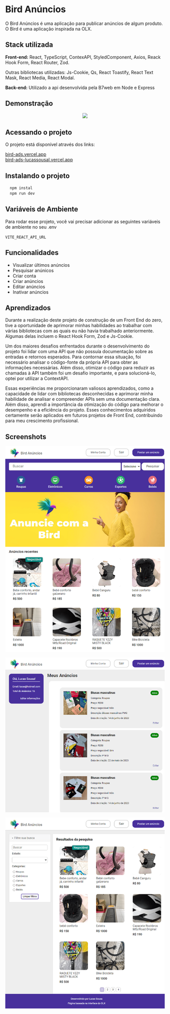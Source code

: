 
# Bird Anúncios

O Bird Anúncios é uma aplicação para publicar anúncios de algum produto. O Bird é uma aplicação inspirada na OLX.


## Stack utilizada

**Front-end:** React, TypeScript, ContexAPI, StyledComponent, Axios, Reack Hook Form, React Router, Zod.

Outras bibliotecas utilizadas: Js-Cookie, Qs, React Toastify, React Text Mask, React Media, React Modal.

**Back-end:** Utilizado a api desenvolvida pela B7web em Node e Express


## Demonstração

<p align="center">
   <img src="src/assets//to-readme/BirdAds.gif">
</p>


## Acessando o projeto

O projeto está disponível através dos links:

[bird-ads.vercel.app](bird-ads.vercel.app)  
[bird-ads-lucassousal.vercel.app](bird-ads-lucassousal.vercel.app)

## Instalando o projeto

```bash
  npm instal
  npm run dev
```


## Variáveis de Ambiente

Para rodar esse projeto, você vai precisar adicionar as seguintes variáveis de ambiente no seu .env

`VITE_REACT_API_URL`



## Funcionalidades

- Visualizar últimos anúncios
- Pesquisar anúnicos
- Criar conta
- Criar anúncios
- Editar anúncios
- Inativar anúncios


## Aprendizados

Durante a realização deste projeto de construção de um Front End do zero, tive a oportunidade de aprimorar minhas habilidades ao trabalhar com várias bibliotecas com as quais eu não havia trabalhado anteriormente. Algumas delas incluem o React Hook Form, Zod e Js-Cookie.

Um dos maiores desafios enfrentados durante o desenvolvimento do projeto foi lidar com uma API que não possuía documentação sobre as entradas e retornos esperados. Para contornar essa situação, foi necessário analisar o código-fonte da própria API para obter as informações necessárias. Além disso, otimizar o código para reduzir as chamadas à API também foi um desafio importante, e para solucioná-lo, optei por utilizar a ContextAPI.

Essas experiências me proporcionaram valiosos aprendizados, como a capacidade de lidar com bibliotecas desconhecidas e aprimorar minha habilidade de analisar e compreender APIs sem uma documentação clara. Além disso, aprendi a importância da otimização do código para melhorar o desempenho e a eficiência do projeto. Esses conhecimentos adquiridos certamente serão aplicados em futuros projetos de Front End, contribuindo para meu crescimento profissional.

## Screenshots

<p align="center">
   <img src="src/assets/to-readme/Home.png">
</p>
 

<p align="center">
   <img src="src/assets/to-readme/myaccount.png">
</p>


<p align="center">
   <img src="src/assets/to-readme/searchAds.png">
</p>
 
